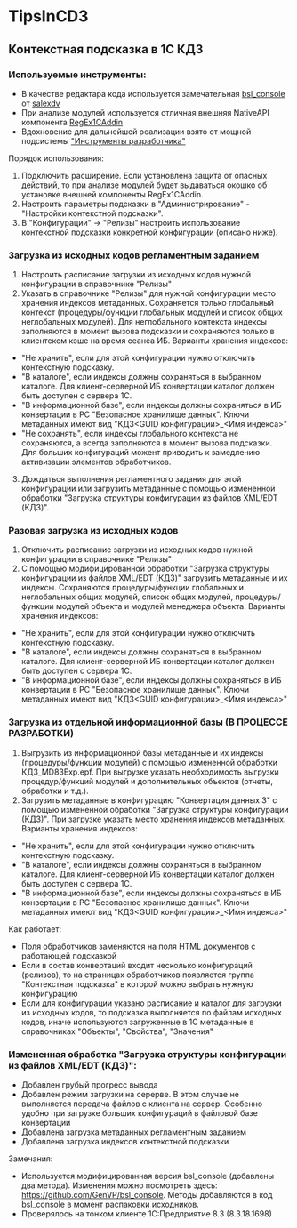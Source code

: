 # TipsInCD3

## Контекстная подсказка в 1С КД3

### Используемые инструменты: ###
- В качестве редактара кода используется замечательная [bsl_console](https://github.com/salexdv/bsl_console) от [salexdv](https://github.com/salexdv)
- При анализе модулей используется отличная внешняя NativeAPI компонента [RegEx1CAddin](https://github.com/alexkmbk/RegEx1CAddin)
- Вдохновение для дальнейшей реализации взято от мощной подсистемы ["Инструменты разработчика"](https://github.com/tormozit/RDT1C)


Порядок использования:
1. Подключить расширение. Если установлена защита от опасных действий, то при анализе модулей будет выдаваться окошко об установке внешней компоненты RegEx1CAddin.
2. Настроить параметры подсказки в "Администрирование" - "Настройки контекстной подсказки".
3. В "Конфигурации" -> "Релизы" настроить использование контекстной подсказки конкретной конфигурации (описано ниже).

### Загрузка из исходных кодов регламентным заданием ###
1. Настроить расписание загрузки из исходных кодов нужной конфигурации в справочнике "Релизы"
2. Указать в справочнике "Релизы" для нужной конфигурации место хранения индексов метаданных.
Сохраняется только глобальный контекст (процедуры/функции глобальных модулей и список общих неглобальных модулей).
Для неглобального контекста индексы заполняются в момент вызова подсказки и сохраняются только в клиентском кэше на время сеанса ИБ.
Варианты хранения индексов:
- "Не хранить", если для этой конфигурации нужно отключить контекстную подсказку.
- "В каталоге", если индексы должны сохраняться в выбранном каталоге.
Для клиент-серверной ИБ конвертации каталог должен быть доступен с сервера 1С.
- "В информационной базе", если индексы должны сохраняться в ИБ конвертации в РС "Безопасное хранилище данных".
Ключи метаданных имеют вид "КД3<GUID конфигурации>_<Имя индекса>"
- "Не сохранять", если индексы глобального контекста не сохраняются, а всегда заполняются в момент вызова подсказки. 
Для больших конфигураций можент приводить к замедлению активизации элементов обработчиков.
3. Дождаться выполнения регламентного задания для этой конфигурации или загрузить метаданные с помощью измененной обработки "Загрузка структуры конфигурации из файлов XML/EDT (КД3)".
### Разовая загрузка из исходных кодов ###
1. Отключить расписание загрузки из исходных кодов нужной конфигурации в справочнике "Релизы"
2. С помощью модифицированной обработки "Загрузка структуры конфигурации из файлов XML/EDT (КД3)" загрузить метаданные и их индексы.
Сохраняются процедуры/функции глобальных и неглобальных общих модулей, список общих модулей, процедуры/функции модулей объекта и модулей менеджера объекта.
Варианты хранения индексов:
- "Не хранить", если для этой конфигурации нужно отключить контекстную подсказку.
- "В каталоге", если индексы должны сохраняться в выбранном каталоге.
Для клиент-серверной ИБ конвертации каталог должен быть доступен с сервера 1С.
- "В информационной базе", если индексы должны сохраняться в ИБ конвертации в РС "Безопасное хранилище данных".
Ключи метаданных имеют вид "КД3<GUID конфигурации>_<Имя индекса>"

### Загрузка из отдельной информационной базы (В ПРОЦЕССЕ РАЗРАБОТКИ) ###
1. Выгрузить из информационной базы метаданные и их индексы (процедуры/функции модулей) с помощью измененной обработки КД3_MD83Exp.epf.
При выгрузке указать необходимость выгрузки процедур/функций модулей и дополнительных объектов (отчеты, обработки и т.д.).
2. Загрузить метаданные в конфигурацию "Конвертация данных 3" с помощью измененной обработки "Загрузка структуры конфигурации (КД3)".
При загрузке указать место хранения индексов метаданных.
Варианты хранения индексов:
- "Не хранить", если для этой конфигурации нужно отключить контекстную подсказку.
- "В каталоге", если индексы должны сохраняться в выбранном каталоге.
Для клиент-серверной ИБ конвертации каталог должен быть доступен с сервера 1С.
- "В информационной базе", если индексы должны сохраняться в ИБ конвертации в РС "Безопасное хранилище данных".
Ключи метаданных имеют вид "КД3<GUID конфигурации>_<Имя индекса>"

Как работает:

- Поля обработчиков заменяются на поля HTML документов с работающей подсказкой
- Если в состав конвертаций входит несколько конфигураций (релизов), то на страницах обработчиков появляется группа "Контекстная подсказка" в которой можно выбрать нужную конфигурацию
- Если для конфигурации указано расписание и каталог для загрузки из исходных кодов, то подсказка выполняется по файлам исходных кодов, иначе используются загруженные в 1С метаданные в справочниках "Объекты", "Свойства", "Значения"

### Измененная обработка "Загрузка структуры конфигурации из файлов XML/EDT (КД3)": ###
- Добавлен грубый прогресс вывода
- Добавлен режим загрузки на серерве. В этом случае не выполняется передача файлов с клиента на сервер. Особенно удобно при загрузке больших конфигураций в файловой базе конвертации
- Добавлена загрузка метаданных регламентным заданием
- Добавлена загрузка индексов контекстной подсказки

Замечания:

- Используется модифицированная версия bsl_console (добавлены два метода). Изменения можно посмотреть здесь: https://github.com/GenVP/bsl_console. Методы добавляются в код bsl_console в момент распаковки исходников.
- Проверялось на тонком клиенте 1С:Предприятие 8.3 (8.3.18.1698)

